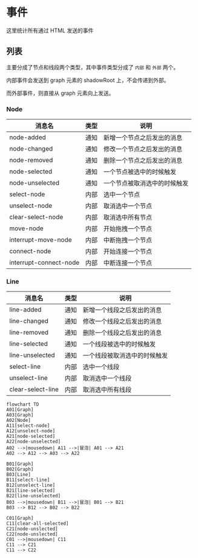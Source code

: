 # 事件

这里统计所有通过 HTML 发送的事件

## 列表

主要分成了节点和线段两个类型，其中事件类型分成了 `内部` 和 `外部` 两个。

内部事件会发送到 graph 元素的 shadowRoot 上，不会传递到外部。

而外部事件，则直接从 graph 元素向上发送。

### Node

| 消息名 | 类型 | 说明 |
|----|----|----|
| node-added               | 通知 | 新增一个节点之后发出的消息
| node-changed             | 通知 | 修改一个节点之后发出的消息
| node-removed             | 通知 | 删除一个节点之后发出的消息
| node-selected            | 通知 | 一个节点被选中的时候触发
| node-unselected          | 通知 | 一个节点被取消选中的时候触发
| select-node              | 内部 | 选中一个节点
| unselect-node            | 内部 | 取消选中一个节点
| clear-select-node        | 内部 | 取消选中所有节点
| move-node                | 内部 | 开始拖拽一个节点
| interrupt-move-node      | 内部 | 中断拖拽一个节点
| connect-node             | 内部 | 开始连接一个节点
| interrupt-connect-node   | 内部 | 中断连接一个节点

### Line

| 消息名 | 类型 | 说明 |
|----|----|----|
| line-added               | 通知 | 新增一个线段之后发出的消息
| line-changed             | 通知 | 修改一个线段之后发出的消息
| line-removed             | 通知 | 删除一个线段之后发出的消息
| line-selected            | 通知 | 一个线段被选中的时候触发
| line-unselected          | 通知 | 一个线段被取消选中的时候触发
| select-line              | 内部 | 选中一个线段
| unselect-line            | 内部 | 取消选中一个线段
| clear-select-line        | 内部 | 取消选中所有线段

```mermaid
flowchart TD
A01[Graph]
A03[Graph]
A02[Node]
A11[select-node]
A12[unselect-node]
A21[node-selected]
A22[node-unselected]
A02 -->|mousedown| A11 -->|冒泡| A01 --> A21
A02 --> A12 --> A03 --> A22

B01[Graph]
B02[Graph]
B03[Line]
B11[select-line]
B12[unselect-line]
B21[line-selected]
B22[line-unselected]
B03 -->|mousedown| B11 -->|冒泡| B01 --> B21
B03 --> B12 --> B02 --> B22

C01[Graph]
C11[clear-all-selected]
C21[node-unslected]
C22[node-unslected]
C01 -->|mousedown| C11
C11 --> C21
C11 --> C22
```